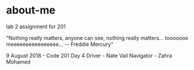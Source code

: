 # about-me
lab 2 assignment for 201

"Nothing really matters, anyone can see, nothing really matters... tooooooo meeeeeeeeeeeeeeee... -- Freddie Mercury"

9 August 2018 - Code 201 Day 4
    Driver - Nate Vail
    Navigator - Zahra Mohamed
